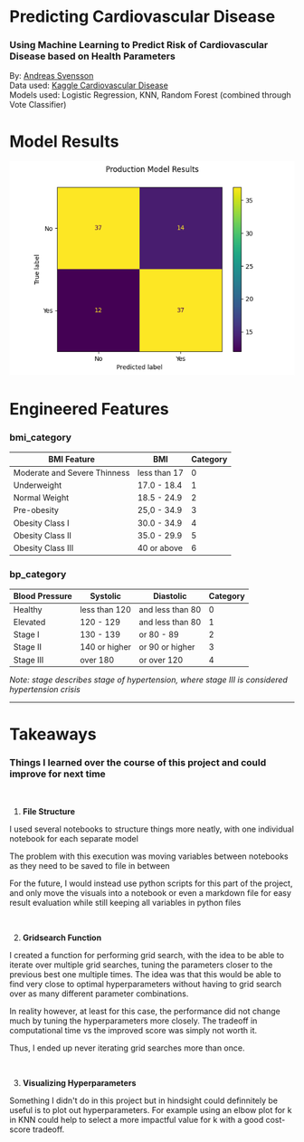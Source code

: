 # Predicting Cardiovascular Disease

### Using Machine Learning to Predict Risk of Cardiovascular Disease based on Health Parameters

By: [Andreas Svensson]()  
Data used: [Kaggle Cardiovascular Disease](https://www.kaggle.com/datasets/sulianova/cardiovascular-disease-dataset)  
Models used: Logistic Regression, KNN, Random Forest (combined through Vote Classifier)  

# Model Results

![](./assets/production_model_results.png)

# Engineered Features

### bmi_category


| BMI Feature | BMI | Category |
| --- | --- | --- |
| Moderate and Severe Thinness | less than 17 | 0 |
| Underweight | 17.0 - 18.4 | 1 |
| Normal Weight | 18.5 - 24.9 | 2 |
| Pre-obesity | 25,0 - 34.9 | 3 |
| Obesity Class I | 30.0 - 34.9 | 4 |
| Obesity Class II | 35.0 - 29.9 | 5 |
| Obesity Class III | 40 or above | 6 |


### bp_category

| Blood Pressure | Systolic | Diastolic | Category |
| --- | --- | --- | --- |
| Healthy | less than 120 | and less than 80 | 0 |
| Elevated | 120 - 129 | and less than 80 | 1 |
| Stage I | 130 - 139 | or 80 - 89 | 2 |
| Stage II | 140 or higher | or 90 or higher | 3 |
| Stage III | over 180 | or over 120 | 4 |  

*Note: stage describes stage of hypertension, where stage III is considered hypertension crisis*

---

# Takeaways

### Things I learned over the course of this project and could improve for next time

</br>

1. **File Structure**  

I used several notebooks to structure things more neatly, with one individual notebook for each separate model  

The problem with this execution was moving variables between notebooks as they need to be saved to file in between  

For the future, I would instead use python scripts for this part of the project, and only move the visuals into a notebook or even a markdown file for easy result evaluation while still keeping all variables in python files

</br>

2. **Gridsearch Function**

I created a function for performing grid search, with the idea to be able to iterate over multiple grid searches, tuning the parameters closer to the previous best one multiple times. The idea was that this would be able to find very close to optimal hyperparameters without having to grid search over as many different parameter combinations.

In reality however, at least for this case, the performance did not change much by tuning the hyperparameters more closely. The tradeoff in computational time vs the improved score was simply not worth it.

Thus, I ended up never iterating grid searches more than once.

</br>

3. **Visualizing Hyperparameters**

Something I didn't do in this project but in hindsight could definnitely be useful is to plot out hyperparameters. For example using an elbow plot for k in KNN could help to select a more impactful value for k with a good cost-score tradeoff.


